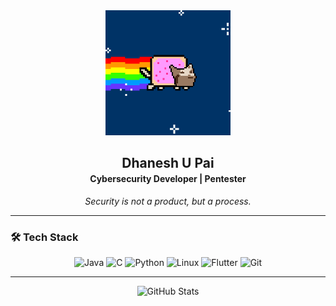 <div align="center">
  <img src="https://github.com/cxuri/cxuri/blob/main/nyan.gif?raw=true" width="200">
  <h2 style="margin-bottom: 0;">Dhanesh U Pai</h2>
  <h4 style="margin-top: 4px;">Cybersecurity Developer | Pentester</h4>
  <p><i>Security is not a product, but a process.</i></p>
</div>

---

### 🛠️ Tech Stack

<div align="center">
  <img src="https://cdn.jsdelivr.net/gh/devicons/devicon/icons/java/java-original.svg" width="40" title="Java"/>
  <img src="https://cdn.jsdelivr.net/gh/devicons/devicon/icons/c/c-original.svg" width="40" title="C"/>
  <img src="https://cdn.jsdelivr.net/gh/devicons/devicon/icons/python/python-original.svg" width="40" title="Python"/>
  <img src="https://cdn.jsdelivr.net/gh/devicons/devicon/icons/linux/linux-original.svg" width="40" title="Linux"/>
  <img src="https://cdn.jsdelivr.net/gh/devicons/devicon/icons/flutter/flutter-original.svg" width="40" title="Flutter"/>
  <img src="https://cdn.jsdelivr.net/gh/devicons/devicon/icons/git/git-original.svg" width="40" title="Git"/>
</div>

---

<div align="center">
  <img src="https://github-readme-stats.vercel.app/api?username=cxuri&show_icons=true&theme=dark&hide_border=true" alt="GitHub Stats">
</div>
